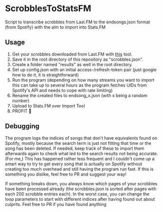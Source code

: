 # ScrobblesToStatsFM
Script to transcribe scrobbles from Last.FM to the endsongs.json format (from Spotify) with the aim to import into Stats.FM

## Usage
1. Get your scrobbles downloaded from Last.FM with [this](https://mainstream.ghan.nl/scrobbles.html) tool.
2. Save it in the root directory of this repository as "scrobbles.json".
3. Create a folder named "results" as well in the root directory.
4. Set up config.json with an initial access-/refresh-token pair (just google how to do it, it is straightforward)
5. Run the program (depending on how many streams you want to import this can take up to several hours as the program fetches UIDs from Spotify's API and needs to cope with rate limiting)
6. Rename the created files to endsong_x.json (with x being a random number)
7. Upload to Stats.FM over Import Tool 
8. PROFIT :tada:

## Debugging
The program logs the indices of songs that don't have equivalents found on Spotify, mostly because the search term is just not fitting that time or the song has been deleted. If needed, keep track of these to import them afterwards again to check what led to the search results not being accurate.
<br>(For me,) This has happened rather less frequent and I couldn't come up a smart way to try to get every song that is actually on Spotify without creating too much overhead and still having the program run fast. If this is something you dislike, feel free to PR and suggest your way!

If something breaks down, you always know which pages of your scrobbles have been processed already (the scrobbles.json is sorted after pages with each 200 scrobble entries each).
In the worst case, you can change the loop parameters to start with different indices after having found out about culprits. Feel free to PR if you have found anything
